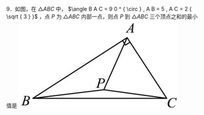 9．如图，在 ${ \triangle A B C }$ 中， $\angle B A C = 9 0 ^ { \circ } , A B = 5 , A C = 2 { \sqrt { 3 } }$ ，点 $P$ 为 ${ \triangle A B C }$ 内部一点，则点 $P$ 到 ${ \triangle A B C }$ 三个顶点之和的最小值是
![](<../../qs_image_DB/专题2-2_费马点与加权费马点详细总结（解析版）/9ea67cbbaeae75617ee0281e54ab8247bb521b14beb5d342c1b66e7cb4c3cbab.jpg>)
